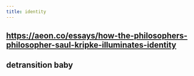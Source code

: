 ```yaml
---
title: identity
---
```


## https://aeon.co/essays/how-the-philosophers-philosopher-saul-kripke-illuminates-identity
## detransition baby
